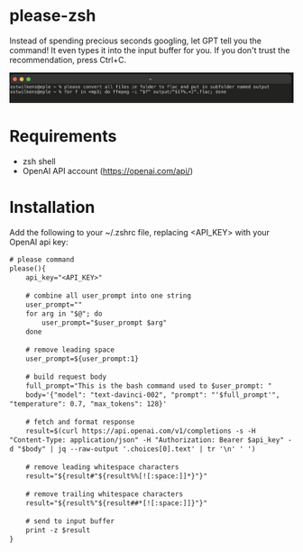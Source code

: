 # please-zsh

Instead of spending precious seconds googling, let GPT tell you the command! 
It even types it into the input buffer for you. If you don't trust the recommendation, press Ctrl+C. 

![Screenshot](scrot.png)

# Requirements
- zsh shell
- OpenAI API account (https://openai.com/api/)

# Installation

Add the following to your ~/.zshrc file, replacing <API_KEY> with your OpenAI api key:

```
# please command
please(){
    api_key="<API_KEY>"

    # combine all user_prompt into one string
    user_prompt=""
    for arg in "$@"; do
        user_prompt="$user_prompt $arg"
    done

    # remove leading space
    user_prompt=${user_prompt:1}

    # build request body
    full_prompt="This is the bash command used to $user_prompt: "
    body='{"model": "text-davinci-002", "prompt": "'$full_prompt'", "temperature": 0.7, "max_tokens": 128}'

    # fetch and format response
    result=$(curl https://api.openai.com/v1/completions -s -H "Content-Type: application/json" -H "Authorization: Bearer $api_key" -d "$body" | jq --raw-output '.choices[0].text' | tr '\n' ' ')

    # remove leading whitespace characters
    result="${result#"${result%%[![:space:]]*}"}"

    # remove trailing whitespace characters
    result="${result%"${result##*[![:space:]]}"}"

    # send to input buffer
    print -z $result
}
```
